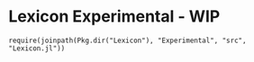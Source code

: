 # Lexicon Experimental - WIP


```
require(joinpath(Pkg.dir("Lexicon"), "Experimental", "src", "Lexicon.jl"))

````
